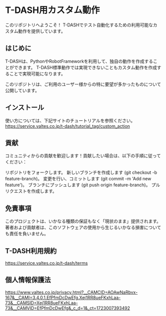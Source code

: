 # T-DASH用カスタム動作

このリポジトリへようこそ！
T-DASHでテスト自動化するための利用可能なカスタム動作を提供しています。

## はじめに

T-DASHは、PythonやRobotFrameworkを利用して、独自の動作を作成することができます。
T-DASH標準動作では実現できないこともカスタム動作を作成することで実現可能になります。

このリポジトリは、ご利用のユーザー様からの特に要望が多かったものについて公開しています。

## インストール
使い方については、下記サイトのチュートリアルを参照ください。
https://service.valtes.co.jp/t-dash/tutorial_tag/custom_action

## 貢献
コミュニティからの貢献を歓迎します！貢献したい場合は、以下の手順に従ってください：

リポジトリをフォークします。
新しいブランチを作成します (git checkout -b feature-branch)。
変更を行い、コミットします (git commit -m 'Add new feature')。
ブランチにプッシュします (git push origin feature-branch)。
プルリクエストを作成します。

## 免責事項
このプロジェクトは、いかなる種類の保証もなく「現状のまま」提供されます。著者および貢献者は、このソフトウェアの使用から生じるいかなる損害についても責任を負いません。

## T-DASH利用規約
https://service.valtes.co.jp/t-dash/terms

## 個人情報保護法
https://www.valtes.co.jp/privacy.html?__CAMCID=AOAwNaRbvx-167&__CAMI=3.4.0.1.EfPfmDcDwEfg.Xej1RR8ueFKxhLaa-73&__CAMSID=Xej1RR8ueFKxhLaa-73&__CAMVID=EfPfmDcDwEfg&_c_d=1&_ct=1723007393492
